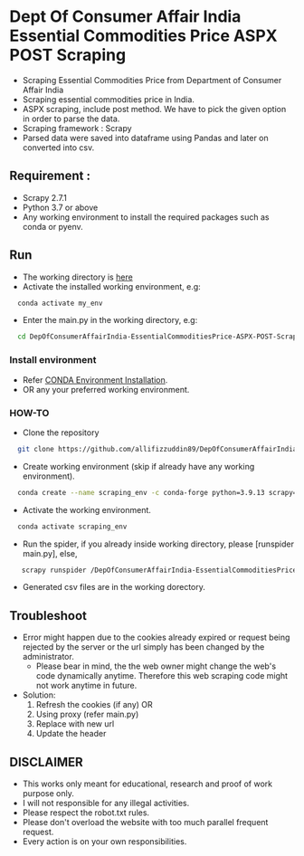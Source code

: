 # Dept Of Consumer Affair India Essential Commodities Price ASPX POST Scraping
- Scraping Essential Commodities Price from Department of Consumer Affair India
- Scraping essential commodities price in India.
- ASPX scraping, include post method. We have to pick the given option in order to parse the data.
- Scraping framework : Scrapy
- Parsed data were saved into dataframe using Pandas and later on converted into csv.

## Requirement : 
- Scrapy 2.7.1
- Python 3.7 or above
- Any working environment to install the required packages such as conda or pyenv.

## Run
- The working directory is [here](https://github.com/allifizzuddin89/DepOfConsumerAffairIndia-EssentialCommoditiesPrice-ASPX-POST-Scraping/tree/main/commodities_price/commodities_price/spiders)
- Activate the installed working environment, e.g:
```bash  
  conda activate my_env 
```
- Enter the main.py in the working directory, e.g:
```bash  
  cd DepOfConsumerAffairIndia-EssentialCommoditiesPrice-ASPX-POST-Scraping/commodities_price/commodities_price/spiders
```

### Install environment
- Refer [CONDA Environment Installation](https://docs.anaconda.com/anaconda/install/).
- OR any your preferred working environment.
 
### HOW-TO
- Clone the repository
```bash  
  git clone https://github.com/allifizzuddin89/DepOfConsumerAffairIndia-EssentialCommoditiesPrice-ASPX-POST-Scraping.git.
  ```
- Create working environment (skip if already have any working environment).
```bash
  conda create --name scraping_env -c conda-forge python=3.9.13 scrapy=2.7.1
```
- Activate the working environment.
```bash
  conda activate scraping_env
```
- Run the spider, if you already inside working directory, please [runspider main.py], else,
 ```bash
    scrapy runspider /DepOfConsumerAffairIndia-EssentialCommoditiesPrice-ASPX-POST-Scraping/tree/main/commodities_price/commodities_price/spiders/main.py
 ```
- Generated csv files are in the working dorectory.

## Troubleshoot
- Error might happen due to the cookies already expired or request being rejected by the server or the url simply has been changed by the administrator.
  - Please bear in mind, the the web owner might change the web's code dynamically anytime. Therefore this web scraping code might not work anytime in future.
- Solution: 
  1. Refresh the cookies (if any) OR
  2. Using proxy (refer main.py)
  3. Replace with new url
  4. Update the header
  
## DISCLAIMER
- This works only meant for educational, research and proof of work purpose only. 
- I will not responsible for any illegal activities.
- Please respect the robot.txt rules.
- Please don't overload the website with too much parallel frequent request.
- Every action is on your own responsibilities.

